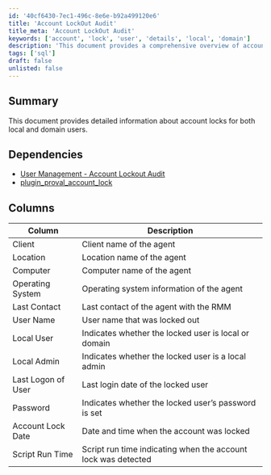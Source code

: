 ```yaml
---
id: '40cf6430-7ec1-496c-8e6e-b92a499120e6'
title: 'Account LockOut Audit'
title_meta: 'Account LockOut Audit'
keywords: ['account', 'lock', 'user', 'details', 'local', 'domain']
description: 'This document provides a comprehensive overview of account lock details for both local and domain users, including SQL representation and relevant dependencies for effective user management.'
tags: ['sql']
draft: false
unlisted: false
---
```


## Summary

This document provides detailed information about account locks for both local and domain users.

## Dependencies

- [User Management - Account Lockout Audit](<../../cwa/scripts/User Management - Account Lockout Audit.md>)
- [plugin_proval_account_lock](<../../cwa/tables/plugin_proval_account_lock.md>)

## Columns

| Column             | Description                                            |
| ------------------ | ------------------------------------------------------ |
| Client             | Client name of the agent                               |
| Location           | Location name of the agent                             |
| Computer           | Computer name of the agent                             |
| Operating System   | Operating system information of the agent              |
| Last Contact       | Last contact of the agent with the RMM                |
| User Name          | User name that was locked out                          |
| Local User         | Indicates whether the locked user is local or domain   |
| Local Admin        | Indicates whether the locked user is a local admin     |
| Last Logon of User | Last login date of the locked user                     |
| Password           | Indicates whether the locked user’s password is set    |
| Account Lock Date  | Date and time when the account was locked              |
| Script Run Time    | Script run time indicating when the account lock was detected |
